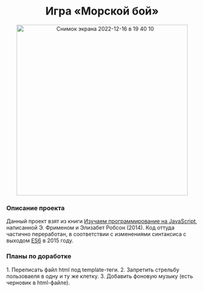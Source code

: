 <h1 align="center">Игра &laquo;Морской бой&raquo;</h1>

<p align="center">
  <a href="https://elrouss.github.io/battleship/">
    <img width="450" alt="Снимок экрана 2022-12-16 в 19 40 10" src="https://user-images.githubusercontent.com/108838349/208146555-414f1ede-92d2-4b42-85bf-e416a7e7a1d0.png">
  </a>
</p>

<h3>Описание проекта</h3>
Данный проект взят из книги <a href="https://www.oreilly.com/library/view/head-first-javascript/9781449340124/?_gl=1*v1hls5*_ga*ODY3MDc5OTA5LjE2Njg5Nzc4ODc.*_ga_092EL089CH*MTY3MDUwNTM1NS4zLjAuMTY3MDUwNTM2Mi41My4wLjA.">Изучаем программирование на JavaScript</a>, написанной Э. Фрименом и Элизабет Робсон (2014). Код оттуда частично переработан, в соответствии с изменениями синтаксиса с выходом <a href="https://262.ecma-international.org/6.0/">ES6</a> в 2015 году.
<br>

<h3>Планы по доработке</h3>
1. Переписать файл html под template-теги.
2. Запретить стрельбу пользоваеля в одну и ту же клетку.
3. Добавить фоновую музыку (есть черновик в html-файле).
